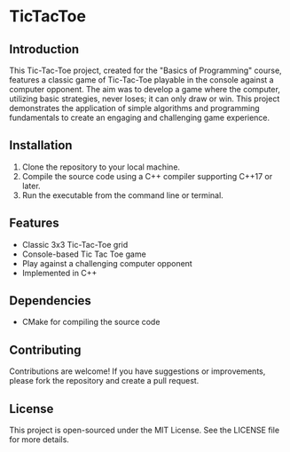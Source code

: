 # TicTacToe

## Introduction
This Tic-Tac-Toe project, created for the "Basics of Programming" course, features a classic game of Tic-Tac-Toe playable in the console against a computer opponent. The aim was to develop a game where the computer, utilizing basic strategies, never loses; it can only draw or win. This project demonstrates the application of simple algorithms and programming fundamentals to create an engaging and challenging game experience.

## Installation
1. Clone the repository to your local machine.
2. Compile the source code using a C++ compiler supporting C++17 or later.
3. Run the executable from the command line or terminal.

## Features
- Classic 3x3 Tic-Tac-Toe grid
- Console-based Tic Tac Toe game
- Play against a challenging computer opponent
- Implemented in C++

## Dependencies
- CMake for compiling the source code
  
## Contributing
Contributions are welcome! If you have suggestions or improvements, please fork the repository and create a pull request.

## License
This project is open-sourced under the MIT License. See the LICENSE file for more details.
